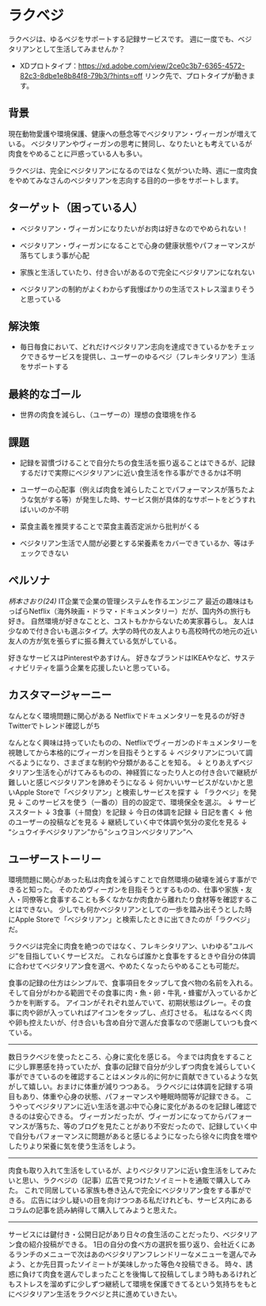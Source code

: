 # ラクベジ
ラクベジは、ゆるベジをサポートする記録サービスです。
週に一度でも、ベジタリアンとして生活してみませんか？

* XDプロトタイプ：https://xd.adobe.com/view/2ce0c3b7-6365-4572-82c3-8dbe1e8b84f8-79b3/?hints=off
リンク先で、プロトタイプが動きます。

## 背景
現在動物愛護や環境保護、健康への懸念等でベジタリアン・ヴィーガンが増えている。
ベジタリアンやヴィーガンの思考に賛同し、なりたいとも考えているが肉食をやめることに戸惑っている人も多い。

ラクベジは、完全にベジタリアンになるのではなく気がついた時、週に一度肉食をやめてみなさんのベジタリアンを志向する目的の一歩をサポートします。

## ターゲット（困っている人）
* ベジタリアン・ヴィーガンになりたいがお肉は好きなのでやめられない！

* ベジタリアン・ヴィーガンになることで心身の健康状態やパフォーマンスが落ちてしまう事が心配

* 家族と生活していたり、付き合いがあるので完全にベジタリアンになれない

* ベジタリアンの制約がよくわからず我慢ばかりの生活でストレス溜まりそうと思っている

## 解決策

* 毎日毎食において、どれだけベジタリアン志向を達成できているかをチェックできるサービスを提供し、ユーザーのゆるベジ（フレキシタリアン）生活をサポートする

## 最終的なゴール

* 世界の肉食を減らし、（ユーザーの）理想の食環境を作る

## 課題
* 記録を習慣づけることで自分たちの食生活を振り返ることはできるが、記録するだけで実際にベジタリアンに近い食生活を作る事ができるかは不明

* ユーザーの心配事（例えば肉食を減らしたことでパフォーマンスが落ちたような気がする等）が発生した時、サービス側が具体的なサポートをどうすればいいのか不明

* 菜食主義を推奨することで菜食主義否定派から批判がくる

* ベジタリアン生活で人間が必要とする栄養素をカバーできているか、等はチェックできない

## ペルソナ
*柄本さおり(24)*
IT企業で企業の管理システムを作るエンジニア
最近の趣味はもっぱらNetflix（海外映画・ドラマ・ドキュメンタリー）だが、国内外の旅行も好き。
自然環境が好きなことと、コストもかからないため実家暮らし。
友人は少なめで付き合いも選ぶタイプ。大学の時代の友人よりも高校時代の地元の近い友人の方が気を張らずに振る舞えている気がしている。

好きなサービスはPinterestやあすけん。
好きなブランドはIKEAやなど、サスティナビリティを謳う企業を応援したいと思っている。


## カスタマージャーニー
なんとなく環境問題に関心がある
Netflixでドキュメンタリーを見るのが好き
Twitterでトレンド確認しがち

なんとなく興味は持っていたものの、Netflixでヴィーガンのドキュメンタリーを視聴してから本格的にヴィーガンを目指そうとする
↓
ベジタリアンについて調べるようになり、さまざまな制約や分類があることを知る。
↓
とりあえずベジタリアン生活を心がけてみるものの、神経質になったり人との付き合いで継続が難しいと感じベジタリアンを諦めそうになる
↓
何かいいサービスがないかと思いApple Storeで「ベジタリアン」と検索しサービスを探す
↓
「ラクベジ」を発見
↓
このサービスを使う（一番の）目的の設定で、環境保全を選ぶ。
↓
サービススタート
↓
3食事（＋間食）を記録
↓
今日の体調を記録
↓
日記を書く
↓
他のユーザーの投稿などを見る
↓
継続していく中で体調や気分の変化を見る
↓
“シュウイチベジタリアン”から”シュウヨンベジタリアン”へ

## ユーザーストーリー
環境問題に関心があった私は肉食を減らすことで自然環境の破壊を減らす事ができると知った。
そのためヴィーガンを目指そうとするものの、仕事や家族・友人・同僚等と食事することも多くなかなか肉食から離れたり食材等を確認することはできない。
少しでも何かベジタリアンとしての一歩を踏み出そうとした時にApple Storeで「ベジタリアン」と検索したときに出てきたのが「ラクベジ」だ。

ラクベジは完全に肉食を絶つのではなく、フレキシタリアン、いわゆる”ユルベジ”を目指していくサービスだ。
これならば誰かと食事をするときや自分の体調に合わせてベジタリアン食を選べ、やめたくなったらやめることも可能だ。

食事の記録の仕方はシンプルで、食事項目をタップして食べ物の名前を入れる。そして自分がわかる範囲でその食事に肉・魚・卵・牛乳・蜂蜜が入っているかどうかを判断する。
アイコンがそれぞれ並んでいて、初期状態はグレー。その食事に肉や卵が入っていればアイコンをタップし、点灯させる。
私はなるべく肉や卵も控えたいが、付き合いも含め自分で選んだ食事なので感謝していつも食べている。

 - - -

数日ラクベジを使ったところ、心身に変化を感じる。
今までは肉食をすることに少し罪悪感を持っていたが、食事の記録で自分が少しずつ肉食を減らしていく事ができているのを確認することはメンタル的に何かに貢献できているような気がして嬉しい。おまけに体重が減りつつある。
ラクベジには体調を記録する項目もあり、体重や心身の状態、パフォーマンスや睡眠時間等が記録できる。
こうやってベジタリアンに近い生活を選ぶ中で心身に変化があるのを記録し確認できるのは安心できる。
ヴィーガンだったが、ヴィーガンになってからパフォーマンスが落ちた、等のブログを見たことがあり不安だったので、記録していく中で自分もパフォーマンスに問題があると感じるようになったら徐々に肉食を増やしたりより栄養に気を使う生活をしよう。

- - -

肉食も取り入れて生活をしているが、よりベジタリアンに近い食生活をしてみたいと思い、ラクベジの（記事）広告で見つけたソイミートを通販で購入してみた。
これで同居している家族も巻き込んで完全にベジタリアン食をする事ができる。
広告には少し疑いの目を向けつつある私だけれども、サービス内にあるコラムの記事を読み納得して購入してみようと思えた。

- - -

サービスには鍵付き・公開日記があり日々の食生活のことだったり、ベジタリアン食の紹介投稿ができる。
1日の自分の食べ方の選択を振り返り、会社近くにあるランチのメニューで次はあのベジタリアンフレンドリーなメニューを選んでみよう、とか先日買ったソイミートが美味しかった等色々投稿できる。
時々、誘惑に負けて肉食を選んでしまったことを後悔して投稿してしまう時もあるけれどもストレスを溜めずに少しずつ継続して環境を保護できてるという気持ちをもとにベジタリアン生活をラクベジと共に進めていきたい。

